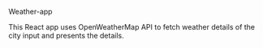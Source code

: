Weather-app

This React app uses OpenWeatherMap API to fetch weather details of the city input and presents the details.
